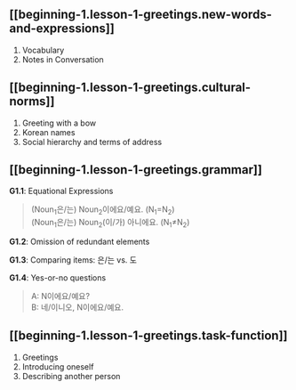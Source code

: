 
## [[beginning-1.lesson-1-greetings.new-words-and-expressions]]

1. Vocabulary
2. Notes in Conversation

## [[beginning-1.lesson-1-greetings.cultural-norms]]

1. Greeting with a bow
2. Korean names
3. Social hierarchy and terms of address

## [[beginning-1.lesson-1-greetings.grammar]]

**G1.1**: Equational Expressions
> (Noun$_1$은/는) Noun$_2$이에요/예요. (N$_1$$=$N$_2$)  
> (Noun$_1$은/는) Noun$_2$(이/가) 아니에요. (N$_1$$\neq$N$_2$)

**G1.2**: Omission of redundant elements

**G1.3**: Comparing items: 은/는 vs. 도

**G1.4**: Yes-or-no questions
> A: N이에요/예요?  
> B: 네/이니오, N이에요/예요.

## [[beginning-1.lesson-1-greetings.task-function]]

1. Greetings
2. Introducing oneself
3. Describing another person